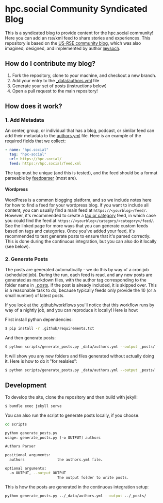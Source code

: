 # hpc.social Community Syndicated Blog

This is a syndicated blog to provide content for the hpc.social community!
Here you can add an rss/xml feed to share stories and experiences. This
repository is based on the [US-RSE community blog](https://github.com/USRSE/blog), 
which was also imagined, designed, and implemented by author [@vsoch](https://github.com/vsoch).

## How do I contribute my blog?

1. Fork the repository, clone to your machine, and checkout a new branch.
1. Add your entry to the [_data/authors.yml](_data/authors.yml) file
1. Generate your set of posts (instructions below)
1. Open a pull request to the main repository!

## How does it work?

### 1. Add Metadata

An center, group, or individual that has a blog, podcast, or similar feed can add their
metadata to the [authors.yml](_data/authors.yml) file. Here is an example
of the required fields that we collect:

```yaml
- name: "hpc.social"
  tag: "hpc-social"
  url: https://hpc.social/
  feed: https://hpc.social/feed.xml
```

The tag must be unique (and this is tested), and the feed should be a format
parseable by [feedparser](https://pythonhosted.org/feedparser/) (most are).

#### Wordpress

WordPress is a common blogging platform, and so we include notes here for how
to find a feed for your wordpress blog. If you want to include all content,
you can usually find a main feed at `https://<yourblog>/feed/`. However, it's
recommended to create a [tag or category](https://wordpress.org/support/article/wordpress-feeds/#categories-and-tags)
feed, in which case you could find the feed at `https://<yourblog>/category/<category>/feed/`. See the linked
page for more ways that you can generate custom feeds based on tags and categories.
Once you've added your feed, it's recommended to test generate posts to ensure
that it's parsed correctly. This is done during the continuous integration,
but you can also do it locally (see below).

### 2. Generate Posts

The posts are generated automatically - we do this by way of a cron job (scheduled
job). During the run, each feed is read, and any new posts are generated
as markdown files, with the author tag corresponding to the folder name in [_posts](_posts).
If the post is already included, it is skipped over. This is a reasonable task to do,
because typically feeds only provide the 10 (or a small number) of latest posts.

If you look at the [.github/workflows](.github/workflows) you'll notice that
this workflow runs by way of a nightly job, and you can reproduce it locally!
Here is how:

First install python dependencies:

```bash
$ pip install -r .github/requirements.txt
```

And then generate posts:

```bash
$ python scripts/generate_posts.py _data/authors.yml --output _posts/ --test
```

It will show you any new folders and files generated without actually doing it.
Here is how to do it "for realsies":

```bash
$ python scripts/generate_posts.py _data/authors.yml --output _posts/
```

## Development

To develop the site, clone the repository and then build with jekyll:

```bash
$ bundle exec jekyll serve
```

You can also run the script to generate posts locally, if you choose.

```bash
cd scripts

python generate_posts.py
usage: generate_posts.py [-o OUTPUT] authors

Authors Parser

positional arguments:
  authors               the authors.yml file.

optional arguments:
  -o OUTPUT, --output OUTPUT
                        The output folder to write posts.
```

This is how the posts are generated in the continuous integration setup:

```bash
python generate_posts.py ../_data/authors.yml --output ../_posts/
```
